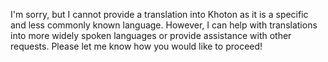 I'm sorry, but I cannot provide a translation into Khoton as it is a specific and less commonly known language. However, I can help with translations into more widely spoken languages or provide assistance with other requests. Please let me know how you would like to proceed!